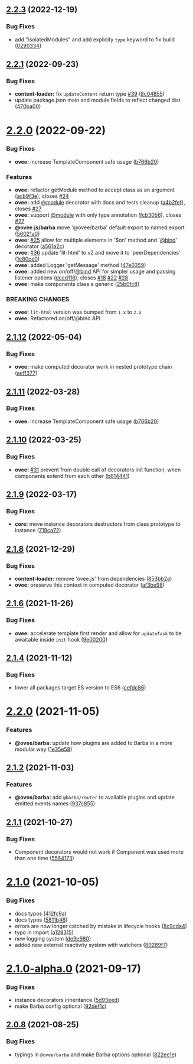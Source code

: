 ## [2.2.3](https://github.com/owlsdepartment/ovee/compare/v2.2.2...v2.2.3) (2022-12-19)


### Bug Fixes

* add "isolatedModules" and add explicity `type` keyword to fix build ([0290334](https://github.com/owlsdepartment/ovee/commit/0290334a12c6425a5607b7d084091f63aeb73f12))



## [2.2.1](https://github.com/owlsdepartment/ovee/compare/v2.2.0...v2.2.1) (2022-09-23)


### Bug Fixes

* **content-loader:** fix `updateContent` return type [#39](https://github.com/owlsdepartment/ovee/issues/39) ([8c04855](https://github.com/owlsdepartment/ovee/commit/8c048554e57dab29f570e30c5069eb7f9390c948))
* update package.json main and module fields to reflect changed dist ([470ba00](https://github.com/owlsdepartment/ovee/commit/470ba00743476584f2d34d109a5c7779d88fe9b2))



# [2.2.0](https://github.com/owlsdepartment/ovee/compare/v2.1.13...v2.2.0) (2022-09-22)


### Bug Fixes

* **ovee:** increase TemplateComponent safe usage ([b766b20](https://github.com/owlsdepartment/ovee/commit/b766b20ea66e5537c5b00ed8491efb6629363362))


### Features

* **ovee:** refactor getModule method to accept class as an argument ([acb9f3e](https://github.com/owlsdepartment/ovee/commit/acb9f3ed2b31aa0852886d55b9a40ae0bfbe45e2)), closes [#24](https://github.com/owlsdepartment/ovee/issues/24)
* **ovee:** add [@module](https://github.com/module) decorator with docs and tests cleanup ([a4b2fef](https://github.com/owlsdepartment/ovee/commit/a4b2fef0d2a3f1fd6c147e923c9b0a46b5be67b2)), closes [#27](https://github.com/owlsdepartment/ovee/issues/27)
* **ovee:** support [@module](https://github.com/module) with only type annotation ([fcb3056](https://github.com/owlsdepartment/ovee/commit/fcb3056d891187e21d945be2574983ebb541c78e)), closes [#27](https://github.com/owlsdepartment/ovee/issues/27)
* **@ovee.js/barba** move '@ovee/barba' default export to named export ([56021a0](https://github.com/owlsdepartment/ovee/commit/56021a03f6b7c64c61c6d83bfa06112c11ec3d31))
* **ovee:** [#25](https://github.com/owlsdepartment/ovee/issues/25) allow for multiple elements in '$on' method and '[@bind](https://github.com/bind)' decorator ([a561a2c](https://github.com/owlsdepartment/ovee/commit/a561a2c627b29d7e7d7304168ae1db59374dbc90))
* **ovee:** [#36](https://github.com/owlsdepartment/ovee/issues/36) update 'lit-html' to v2 and move it to 'peerDependencies' ([1e80ce0](https://github.com/owlsdepartment/ovee/commit/1e80ce0d593ca408a0c863b2b30872de6b1713da))
* **ovee:** added Logger 'getMessage' method ([47e0359](https://github.com/owlsdepartment/ovee/commit/47e03594ace241cb7c21f64fbe09968347a82385))
* **ovee:** added new $on/$off/[@bind](https://github.com/bind) API for simpler usage and passing listener options ([dccd116](https://github.com/owlsdepartment/ovee/commit/dccd116fc0140dcbe27ccc072486f05f0b4a5a5f)), closes [#18](https://github.com/owlsdepartment/ovee/issues/18) [#22](https://github.com/owlsdepartment/ovee/issues/22) [#28](https://github.com/owlsdepartment/ovee/issues/28)
* **ovee:** make components class a generic ([25b0fc8](https://github.com/owlsdepartment/ovee/commit/25b0fc86c81ed26062cd7e0b26ceeae8d662a9ef))


### BREAKING CHANGES

* **ovee:** `lit-html` version was bumped from `1.x` to `2.x`
* **ovee:** Refactored $on/$off/@bind API



## [2.1.12](https://github.com/owlsdepartment/ovee/compare/v2.1.11...v2.1.12) (2022-05-04)


### Bug Fixes

* **ovee:** make computed decorator work in nested prototype chain ([aeff377](https://github.com/owlsdepartment/ovee/commit/aeff377140d20a962cb85a68954bd1e47c5fbec3))



## [2.1.11](https://github.com/owlsdepartment/ovee/compare/v2.1.10...v2.1.11) (2022-03-28)


### Bug Fixes

* **ovee:** increase TemplateComponent safe usage ([b766b20](https://github.com/owlsdepartment/ovee/commit/b766b20ea66e5537c5b00ed8491efb6629363362))



## [2.1.10](https://github.com/owlsdepartment/ovee/compare/v2.1.9...v2.1.10) (2022-03-25)


### Bug Fixes

* **ovee:** [#31](https://github.com/owlsdepartment/ovee/issues/31) prevent from double call of decorators init function, when components extend from each other ([b614441](https://github.com/owlsdepartment/ovee/commit/b6144412fdd5f321c96a47d0f5023ebcd60f69a5))



## [2.1.9](https://github.com/owlsdepartment/ovee/compare/v2.1.8...v2.1.9) (2022-03-17)


### Bug Fixes

* **core:** move instance decorators destructors from class prototype to instance ([719ca72](https://github.com/owlsdepartment/ovee/commit/719ca7236a1b87ef78ae29dece74cf4e139be1a1))



## [2.1.8](https://github.com/owlsdepartment/ovee/compare/v2.1.7...v2.1.8) (2021-12-29)


### Bug Fixes

* **content-loader:** remove 'ovee.js' from dependencies ([853bb2a](https://github.com/owlsdepartment/ovee/commit/853bb2a1dd3a53fee88d79ea688b0ea74055bccc))
* **ovee:** preserve this context in computed decorator ([af3be98](https://github.com/owlsdepartment/ovee/commit/af3be98b23e8537bd06b83f14ed6f8579dcf2296))



## [2.1.6](https://github.com/owlsdepartment/ovee/compare/v2.1.5...v2.1.6) (2021-11-26)


### Bug Fixes

* **ovee:** accelerate template first render and allow for `updateTask` to be awaitable inside `init` hook ([9e00200](https://github.com/owlsdepartment/ovee/commit/9e0020035f89287444b9fa7b5c738d8c4c80aaf9))



## [2.1.4](https://github.com/owlsdepartment/ovee/compare/v2.2.0...v2.1.4) (2021-11-12)


### Bug Fixes

* lower all packages target ES version to ES6 ([cefdc86](https://github.com/owlsdepartment/ovee/commit/cefdc86b288dddf0bc42c772852aacb5e2381292))



# [2.2.0](https://github.com/owlsdepartment/ovee/compare/v2.1.2...v2.2.0) (2021-11-05)


### Features

* **@ovee/barba:** update how plugins are added to Barba in a more modular way ([1e35e58](https://github.com/owlsdepartment/ovee/commit/1e35e58a9a90c36c37a87520808162b18915a001))



## [2.1.2](https://github.com/owlsdepartment/ovee/compare/v2.1.1...v2.1.2) (2021-11-03)


### Features

* **@ovee/barba:** add `@barba/router` to available plugins and update emitted events names ([937c855](https://github.com/owlsdepartment/ovee/commit/937c855bcd6c8f23ddb179bf26e2b3c2578c1e85))



## [2.1.1](https://github.com/owlsdepartment/ovee/compare/v2.1.0...v2.1.1) (2021-10-27)


### Bug Fixes

* Component decorators would not work if Component was used more than one time ([5564173](https://github.com/owlsdepartment/ovee/commit/55641732e9e8604d5b85d0071bbf404d57e62117))



# [2.1.0](https://github.com/owlsdepartment/ovee/compare/v2.1.0-alpha.0...v2.1.0) (2021-10-05)


### Bug Fixes

* docs typos ([412fc9a](https://github.com/owlsdepartment/ovee/commit/412fc9ab1565d456e1adc09f2e21f67fe82a4c99))
* docs typos ([5811b46](https://github.com/owlsdepartment/ovee/commit/5811b464c25ff2a1ee4af2c57d47b944e38181c1))
* errors are now longer catched by mistake in lifecycle hooks ([8c9cda4](https://github.com/owlsdepartment/ovee/commit/8c9cda4a1b9fc0ed313717bfa7fd364d417e0858))
* typo in import ([a128315](https://github.com/owlsdepartment/ovee/commit/a12831528014f5c981013db31c871dba3932cb95))
* new logging system ([de9e980](https://github.com/owlsdepartment/ovee/commit/de9e9804b2f0e8691bb52c3362d74771c1b8cd93))
* added new external reactivity system with watchers ([80289f7](https://github.com/owlsdepartment/ovee/commit/80289f74abff68372858cd282e846a755346be1b))



# [2.1.0-alpha.0](https://github.com/owlsdepartment/ovee/compare/v2.0.8...v2.1.0-alpha.0) (2021-09-17)


### Bug Fixes

* instance decorators inheritance ([5d93eed](https://github.com/owlsdepartment/ovee/commit/5d93eed17de2601f91ec4dfc0fe0202777e14d1e))
* make Barba config optional ([92def1c](https://github.com/owlsdepartment/ovee/commit/92def1ceb9dcd088bbb84b6c966ee5432cad9f67))



## [2.0.8](https://github.com/owlsdepartment/ovee/compare/v2.0.6...v2.0.8) (2021-08-25)


### Bug Fixes

* typings in `@ovee/barba` and make Barba options optional ([822ec1e](https://github.com/owlsdepartment/ovee/commit/822ec1e8f11e5d9cd609b6c411c9cb556333bf69))
